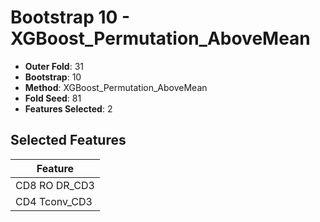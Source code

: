 # Bootstrap 10 - XGBoost_Permutation_AboveMean

- **Outer Fold**: 31
- **Bootstrap**: 10
- **Method**: XGBoost_Permutation_AboveMean
- **Fold Seed**: 81
- **Features Selected**: 2

## Selected Features

| Feature |
|---------|
| CD8 RO DR_CD3 |
| CD4 Tconv_CD3 |

